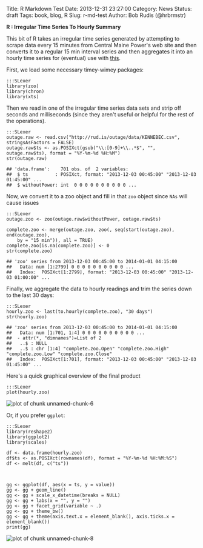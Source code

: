 Title: R Markdown Test
Date: 2013-12-31 23:27:00
Category: News
Status: draft
Tags: book, blog, R
Slug: r-md-test
Author: Bob Rudis (@hrbrmstr)

**R : Irregular Time Series To Hourly Summary**

This bit of R takes an irregular time series generated by attempting to scrape data every
15 minutes from Central Maine Power's web site and then converts it to a regular 15 min
interval series and then aggregates it into an hourly time series for (eventual) use with [this](http://rud.is/outage).

First, we load some necessary timey-wimey packages:

    :::SLexer
    library(zoo)
    library(chron)
    library(xts)


Then we read in one of the irregular time series data sets and strip off seconds and milliseconds (since they aren't useful or helpful for the rest of the operations).


    :::SLexer
    outage.raw <- read.csv("http://rud.is/outage/data/KENNEBEC.csv", stringsAsFactors = FALSE)
    outage.raw$ts <- as.POSIXct(gsub("\\:[0-9]+\\..*$", "", outage.raw$ts), format = "%Y-%m-%d %H:%M")
    str(outage.raw)

    ## 'data.frame':	701 obs. of  2 variables:
    ##  $ ts          : POSIXct, format: "2013-12-03 00:45:00" "2013-12-03 01:45:00" ...
    ##  $ withoutPower: int  0 0 0 0 0 0 0 0 0 0 ...


Now, we convert it to a zoo object and fill in that `zoo` object since `NAs` will cause issues


    :::SLexer
    outage.zoo <- zoo(outage.raw$withoutPower, outage.raw$ts)
    
    complete.zoo <- merge(outage.zoo, zoo(, seq(start(outage.zoo), end(outage.zoo), 
        by = "15 min")), all = TRUE)
    complete.zoo[is.na(complete.zoo)] <- 0
    str(complete.zoo)

    ## 'zoo' series from 2013-12-03 00:45:00 to 2014-01-01 04:15:00
    ##   Data: num [1:2799] 0 0 0 0 0 0 0 0 0 0 ...
    ##   Index:  POSIXct[1:2799], format: "2013-12-03 00:45:00" "2013-12-03 01:00:00" ...


Finally, we aggregate the data to hourly readings and trim the series down to the last 30 days:


    :::SLexer
    hourly.zoo <- last(to.hourly(complete.zoo), "30 days")
    str(hourly.zoo)

    ## 'zoo' series from 2013-12-03 00:45:00 to 2014-01-01 04:15:00
    ##   Data: num [1:701, 1:4] 0 0 0 0 0 0 0 0 0 0 ...
    ##  - attr(*, "dimnames")=List of 2
    ##   ..$ : NULL
    ##   ..$ : chr [1:4] "complete.zoo.Open" "complete.zoo.High" "complete.zoo.Low" "complete.zoo.Close"
    ##   Index:  POSIXct[1:701], format: "2013-12-03 00:45:00" "2013-12-03 01:45:00" ...


Here's a quick graphical overview of the final product


    :::SLexer
    plot(hourly.zoo)

![plot of chunk unnamed-chunk-6](figure/unnamed-chunk-6.png) 


Or, if you prefer `ggplot`:


    :::SLexer
    library(reshape2)
    library(ggplot2)
    library(scales)
    
    df <- data.frame(hourly.zoo)
    df$ts <- as.POSIXct(rownames(df), format = "%Y-%m-%d %H:%M:%S")
    df <- melt(df, c("ts"))



    gg <- ggplot(df, aes(x = ts, y = value))
    gg <- gg + geom_line()
    gg <- gg + scale_x_datetime(breaks = NULL)
    gg <- gg + labs(x = "", y = "")
    gg <- gg + facet_grid(variable ~ .)
    gg <- gg + theme_bw()
    gg <- gg + theme(axis.text.x = element_blank(), axis.ticks.x = element_blank())
    print(gg)

![plot of chunk unnamed-chunk-8](figure/unnamed-chunk-8.png) 

